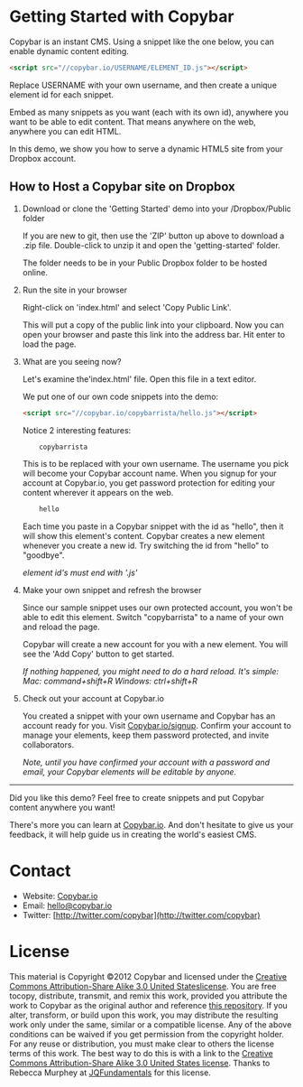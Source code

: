 Getting Started with Copybar
============================

Copybar is an instant CMS.  Using a snippet like the one below, you can enable dynamic content editing.  

```html
<script src="//copybar.io/USERNAME/ELEMENT_ID.js"></script>
```

Replace USERNAME with your own username, and then create a unique element id for each snippet.

Embed as many snippets as you want (each with its own id), anywhere you want to be able to edit content. That means anywhere on the web, anywhere you can edit HTML.

In this demo, we show you how to serve a dynamic HTML5 site from your Dropbox account.

How to Host a Copybar site on Dropbox
-------------------------------------

1. Download or clone the 'Getting Started' demo into your /Dropbox/Public folder
	
	If you are new to git, then use the 'ZIP' button up above to download a .zip file.  Double-click to unzip it and open the 'getting-started' folder.

	The folder needs to be in your Public Dropbox folder to be hosted online.

3. Run the site in your browser

	Right-click on 'index.html' and select 'Copy Public Link'.  
	
	This will put a copy of the public link into your clipboard.  Now you can open your browser and paste this link into the address bar.  Hit enter to load the page.

5. What are you seeing now?

	Let's examine the'index.html' file.  Open this file in a text editor.

	We put one of our own code snippets into the demo:

	```html
	<script src="//copybar.io/copybarrista/hello.js"></script>
	```

	Notice 2 interesting features:

	```html
		copybarrista
	```
	This is to be replaced with your own username.  The username you pick will become your Copybar account name.  When you signup for your account at Copybar.io, you get password protection for editing your content wherever it appears on the web.

	```html
		hello	
	```

	Each time you paste in a Copybar snippet with the id as "hello", then it will show this element's content.  Copybar creates a new element whenever you create a new id. Try switching the id from "hello" to "goodbye".

	*element id's must end with '.js'*

6. Make your own snippet and refresh the browser

	Since our sample snippet uses our own protected account, you won't be able to edit this element.  Switch "copybarrista" to a name of your own and reload the page. 

	Copybar will create a new account for you with a new element. You will see the 'Add Copy' button to get started.

	*If nothing happened, you might need to do a hard reload.  It's simple:
	Mac: command+shift+R
	Windows: ctrl+shift+R*
	
7. Check out your account at Copybar.io
	
	You created a snippet with your own username and Copybar has an account ready for you.  Visit [Copybar.io/signup](https://copybar.io/signup).  Confirm your account to manage your elements, keep them password protected, and invite collaborators.

	*Note, until you have confirmed your account with a password and email, your Copybar elements will be editable by anyone.*  

---

Did you like this demo?  Feel free to create snippets and put Copybar content anywhere you want!

There's more you can learn at [Copybar.io](http://copybar.io).    And don't hesitate to give us your feedback, it will help guide us in creating the world's easiest CMS.

Contact
=======
* Website: [Copybar.io](http://copybar.io)
* Email: [hello@copybar.io](mailto:hello@copybar.io)
* Twitter: [http://twitter.com/copybar](http://twitter.com/copybar)

License
=======
This material is Copyright &copy;2012 Copybar and licensed under the [Creative Commons Attribution-Share Alike 3.0 United Stateslicense](http://creativecommons.org/licenses/by-sa/3.0/us/). You are free tocopy, distribute, transmit, and remix this work, provided you attribute the work to Copybar as the original author and reference [this repository](http://github.com/copybar/getting-started). If you alter, transform, or build upon this work, you may distribute the resulting work only under the same, similar or a compatible license. Any of the above conditions can be waived if you get permission from the copyright holder. For any reuse or distribution, you must make clear to others the license terms of this work. The best way to do this is with a link to the [Creative Commons Attribution-Share Alike 3.0 United States license](http://creativecommons.org/licenses/by-sa/3.0/us/).
Thanks to Rebecca Murphey at [JQFundamentals](https://github.com/rmurphey/jqfundamentals) for this license. 




